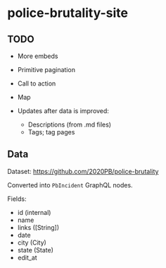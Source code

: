 # police-brutality-site

## TODO

- More embeds
- Primitive pagination
- Call to action
- Map

- Updates after data is improved:
  - Descriptions (from .md files)
  - Tags; tag pages

## Data

Dataset: https://github.com/2020PB/police-brutality

Converted into `PbIncident` GraphQL nodes.

Fields:
- id (internal)
- name
- links ([String])
- date
- city (City)
- state (State)
- edit_at

